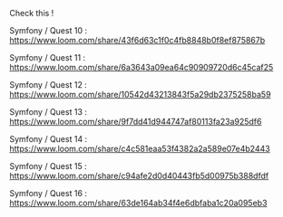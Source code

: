 Check this !

Symfony / Quest 10 :
https://www.loom.com/share/43f6d63c1f0c4fb8848b0f8ef875867b

Symfony / Quest 11 :
https://www.loom.com/share/6a3643a09ea64c90909720d6c45caf25

Symfony / Quest 12 :
https://www.loom.com/share/10542d43213843f5a29db2375258ba59

Symfony / Quest 13 :
https://www.loom.com/share/9f7dd41d944747af80113fa23a925df6

Symfony / Quest 14 :
https://www.loom.com/share/c4c581eaa53f4382a2a589e07e4b2443

Symfony / Quest 15 :
https://www.loom.com/share/c94afe2d0d40443fb5d00975b388dfdf

Symfony / Quest 16 :
https://www.loom.com/share/63de164ab34f4e6dbfaba1c20a095eb3

